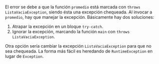 El error se debe a que la función `promedio` está marcada con `throws ListaVaciaException`, siendo ésta una excepción chequeada.
Al invocar a `promedio`, hay que manejar la excepción. Básicamente hay dos
soluciones:

1. Atrapar la excepción en un bloque `try-catch`.
2. Ignorar la excepción, marcando la función `main` con `throws
   ListaVaciaException`.

Otra opción sería cambiar la excepción `ListaVaciaException` para que no sea
chequeada. La forma más fácil es heredando de `RuntimeException` en lugar de
`Exception`.
